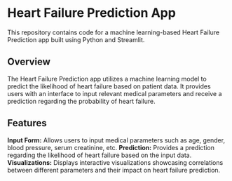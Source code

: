 # Heart Failure Prediction App
This repository contains code for a machine learning-based Heart Failure Prediction app built using Python and Streamlit.

## Overview
The Heart Failure Prediction app utilizes a machine learning model to predict the likelihood of heart failure based on patient data. It provides users with an interface to input relevant medical parameters and receive a prediction regarding the probability of heart failure.

## Features
**Input Form:** Allows users to input medical parameters such as age, gender, blood pressure, serum creatinine, etc.
**Prediction:** Provides a prediction regarding the likelihood of heart failure based on the input data.
**Visualizations:** Displays interactive visualizations showcasing correlations between different parameters and their impact on heart failure prediction.
